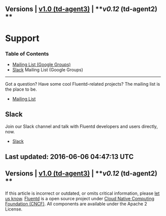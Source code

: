 
Versions \| [v1.0 (td-agent3)](/v1.0/articles/support) \| ***v0.12*
(td-agent2) **
------------------------------------------------------------------------

Support
=======


### Table of Contents

-   [Mailing List (Google Groups)](#mailing-list-(google-groups))
-   [Slack](#slack)
Mailing List (Google Groups)
----------------------------

Got a question? Have some cool Fluentd-related projects? The mailing
list is the place to be.

-   [Mailing List](https://groups.google.com/forum/#!forum/fluentd)

Slack
-----

Join our Slack channel and talk with Fluentd developers and users
directly, now.

-   [Slack](http://slack.fluentd.org/)


Last updated: 2016-06-06 04:47:13 UTC
------------------------------------------------------------------------
Versions \| [v1.0 (td-agent3)](/v1.0/articles/support) \| ***v0.12*
(td-agent2) **
------------------------------------------------------------------------

If this article is incorrect or outdated, or omits critical information,
please [let us
know](https://github.com/fluent/fluentd-docs/issues?state=open).
[Fluentd](http://www.fluentd.org/) is a open source project under [Cloud
Native Computing Foundation (CNCF)](https://cncf.io/). All components
are available under the Apache 2 License.

